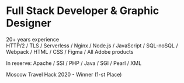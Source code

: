 # Full Stack Developer & Graphic Designer

20+ years experience  
HTTP/2 / TLS / Serverless / Nginx / Node.js / JavaScript / SQL-noSQL / Webpack / HTML / CSS / Figma / All Adobe products

In reserve: Apache / SSI / PHP / Java / SGI / Pearl / XML

Moscow Travel Hack 2020 - Winner (1-st Place) 
